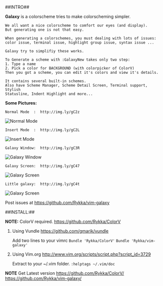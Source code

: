 ##INTRO##

**Galaxy** is a colorscheme tries to make colorscheming simpler.
    
    We all want a nice colorscheme to comfort our eyes (and display).
    But generating one is not that easy.

    When generating a colorschemes, you must dealing with lots of issues: 
    color issue, terminal issue, highlight group issue, syntax issue ...

    Galaxy try to simplifiy these works. 

    To Generate a scheme with :GalaxyNew takes only two step:
    1. Type a name 
    2. Pick a color for BACKGROUND (with colorpicker of ColorV)
    Then you got a scheme, you can edit it's colors and view it's details.
    
    It contains several built-in schemes.
    Also have Scheme Manager, Scheme Detail Screen, Terminal support, Stylish
    Statusline, Indent Highlight and more...

    
**Some Pictures:**
        
    Normal Mode  :  http://img.ly/gC2z 
![Normal Mode](http://s3.amazonaws.com/imgly_production/3959479/large.png)

    Insert Mode  :  http://img.ly/gC2L
![Insert Mode](http://s3.amazonaws.com/imgly_production/3959491/large.png)
    
    Galaxy Window:  http://img.ly/gC3R 
![Galaxy Window](http://s3.amazonaws.com/imgly_production/3959559/large.png)

    Galaxy Screen:  http://img.ly/gC47 
![Galaxy Screen](http://s3.amazonaws.com/imgly_production/3959575/large.png)

    Little galaxy:  http://img.ly/gC4t 
![Galaxy Screen](http://s3.amazonaws.com/imgly_production/3959597/large.png)


Post issues at https://github.com/Rykka/vim-galaxy

##INSTALL:##

**NOTE:**   ColorV required. https://github.com/Rykka/ColorV

1. Using Vundle  https://github.com/gmarik/vundle 

    Add two lines to your vimrc
    `Bundle 'Rykka/ColorV'` 
    `Bundle 'Rykka/vim-galaxy'` 

2. Using Vim.org http://www.vim.org/scripts/script.php?script_id=3729

    Extract to your ~/.vim folder.
    `:helptags ~/.vim/doc`
    
**NOTE**   Get Latest version
           https://github.com/Rykka/ColorV/
           https://github.com/Rykka/vim-galaxy/
